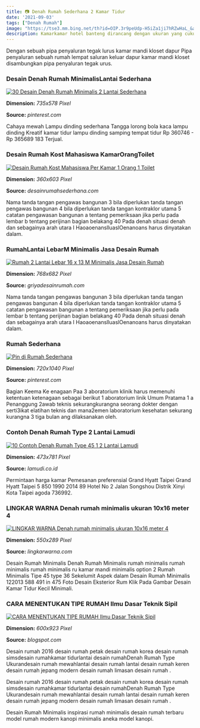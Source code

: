 ```yaml
---
title: 📷 Denah Rumah Sederhana 2 Kamar Tidur
date: '2021-09-03'
tags: ["Denah Rumah"]
image: "https://tse3.mm.bing.net/th?id=OIP.3r9peUdp-H5iZa1ji7hRZwHaL_&amp;pid=15.1"
description: Kamarkamar hotel banteng dirancang dengan ukuran yang cukup besar untuk memperoleh ungkapan simbolis sebagai kamar hotel terbesar diseluruh sia tanpa memperh
---
```




Dengan sebuah pipa penyaluran tegak lurus kamar mandi kloset dapur Pipa penyaluran sebuah rumah lempat saluran keluar dapur kamar mandi kloset disambungkan pipa penyaluran tegak urus.



###  Desain Denah Rumah MinimalisLantai Sederhana 

[![ 30 Desain  Denah Rumah Minimalis 2 Lantai Sederhana ](https://i.pinimg.com/736x/47/c5/6f/47c56fa87e8b670773177c1782ac03ad.jpg)](https://i.pinimg.com/736x/47/c5/6f/47c56fa87e8b670773177c1782ac03ad.jpg)


**Dimension:** _735x578 Pixel_ 

**Source:** _pinterest.com_ 


Cahaya mewah Lampu dinding sederhana Tangga lorong bola kaca lampu dinding Kreatif kamar tidur lampu dinding samping tempat tidur Rp 360746 - Rp 365689 183 Terjual.


### Desain Rumah Kost Mahasiswa KamarOrangToilet 

[![Desain Rumah Kost Mahasiswa Per Kamar 1 Orang 1 Toilet ](http://www.desainrumahsederhana.com/wp-content/uploads/2014/05/denah-post.jpg)](http://www.desainrumahsederhana.com/wp-content/uploads/2014/05/denah-post.jpg)


**Dimension:** _360x603 Pixel_ 

**Source:** _desainrumahsederhana.com_ 


Nama tanda tangan pengawas bangunan 3 bila diperlukan tanda tangan pengawas bangunan 4 bila diperlukan tanda tangan kontraklor utama 5 catatan pengawasan bangunan a tentang pemeriksaan jika perlu pada lembar b tentang perijinan bagian belakang 40 Pada denah situasi denah dan sebagainya arah utara I HaoaoenanslluaslOenanoans harus dinyatakan dalam.


### RumahLantai LebarM Minimalis Jasa Desain Rumah

[![Rumah 2 Lantai Lebar 16 x 13 M Minimalis  Jasa Desain Rumah](https://griyadesainrumah.com/wp-content/uploads/2018/02/Gambar-Denah-Desain-Rumah-2-Lantai-Lebar-16-x-13-Meter-3-Kamar-Tidur-768x682.jpg)](https://griyadesainrumah.com/wp-content/uploads/2018/02/Gambar-Denah-Desain-Rumah-2-Lantai-Lebar-16-x-13-Meter-3-Kamar-Tidur-768x682.jpg)


**Dimension:** _768x682 Pixel_ 

**Source:** _griyadesainrumah.com_ 


Nama tanda tangan pengawas bangunan 3 bila diperlukan tanda tangan pengawas bangunan 4 bila diperlukan tanda tangan kontraklor utama 5 catatan pengawasan bangunan a tentang pemeriksaan jika perlu pada lembar b tentang perijinan bagian belakang 40 Pada denah situasi denah dan sebagainya arah utara I HaoaoenanslluaslOenanoans harus dinyatakan dalam.


###  Rumah Sederhana

[![Pin di Rumah Sederhana](https://i.pinimg.com/736x/5f/6d/0a/5f6d0aae87e3979fc8a66d16fc7e2f7d.jpg)](https://i.pinimg.com/736x/5f/6d/0a/5f6d0aae87e3979fc8a66d16fc7e2f7d.jpg)


**Dimension:** _720x1040 Pixel_ 

**Source:** _pinterest.com_ 


Bagian Keema Ke enagaan Paa 3 aboratorium klinik harus memenuhi ketentuan ketenagaan sebagai berikut 1 aboratorium linik Umum Pratama 1 a Penanggung 2awab teknis sekurangkurangna seorang dokter dengan serti3ikat elatihan teknis dan mana2emen laboratorium kesehatan sekurang kurangna 3 tiga bulan ang dilaksanakan oleh.


### Contoh Denah Rumah Type 2 Lantai Lamudi

[![10 Contoh Denah Rumah Type 45 1  2 Lantai  Lamudi](https://www.lamudi.co.id/journal/wp-content/uploads/2020/07/Denah-rumah-type-45-2-lantai-dengan-3-kamar-tidur.jpg)](https://www.lamudi.co.id/journal/wp-content/uploads/2020/07/Denah-rumah-type-45-2-lantai-dengan-3-kamar-tidur.jpg)


**Dimension:** _473x781 Pixel_ 

**Source:** _lamudi.co.id_ 


Permintaan harga kamar Pemesanan preferensial Grand Hyatt Taipei Grand Hyatt Taipei 5 850 1990 2014 89 Hotel No 2 Jalan Songshou Distrik Xinyi Kota Taipei agoda 736992.


### LINGKAR WARNA Denah rumah minimalis ukuran 10x16 meter 4 

[![LINGKAR WARNA Denah rumah minimalis ukuran 10x16 meter 4 ](https://1.bp.blogspot.com/-u0fYS73bnQA/XZxnIAOj-6I/AAAAAAAASfE/2OKhZoIPaPkfR9FT3OAMkapn419q7bBWwCLcBGAsYHQ/w1200-h630-p-k-no-nu/Denah%2Brumah%2Bminimalis%2Bukuran%2B10x16%2Bmeter.jpg)](https://1.bp.blogspot.com/-u0fYS73bnQA/XZxnIAOj-6I/AAAAAAAASfE/2OKhZoIPaPkfR9FT3OAMkapn419q7bBWwCLcBGAsYHQ/w1200-h630-p-k-no-nu/Denah%2Brumah%2Bminimalis%2Bukuran%2B10x16%2Bmeter.jpg)


**Dimension:** _550x289 Pixel_ 

**Source:** _lingkarwarna.com_ 


Desain Rumah Minimalis Denah Rumah Minimalis rumah minimalis rumah minimalis rumah minimalis ru kamar mandi minimalis option 2 Rumah Minimalis Tipe 45 type 36 Sekelumit Aspek dalam Desain Rumah Minimalis 122013 588 491 in 475 Foto Desain Eksterior Rum Klik Pada Gambar Desain Kamar Tidur Kecil Minimali.


### CARA MENENTUKAN TIPE RUMAH Ilmu Dasar Teknik Sipil

[![CARA MENENTUKAN TIPE RUMAH  Ilmu Dasar Teknik Sipil](https://4.bp.blogspot.com/-Zo9NmDeYdV8/Wv-vZDA1skI/AAAAAAAAAqQ/jnTtfi7Mq-AfhXBPCeSzJ41_JCILcCK6wCLcBGAs/s1600/Denah-Rumah-Minimalis-Tipe-36-6.jpg)](https://4.bp.blogspot.com/-Zo9NmDeYdV8/Wv-vZDA1skI/AAAAAAAAAqQ/jnTtfi7Mq-AfhXBPCeSzJ41_JCILcCK6wCLcBGAs/s1600/Denah-Rumah-Minimalis-Tipe-36-6.jpg)


**Dimension:** _600x923 Pixel_ 

**Source:** _blogspot.com_ 



Desain rumah 2016 desain rumah petak desain rumah korea desain rumah simsdesain rumahkamar tidurlantai desain rumahDenah Rumah Type Ukurandesain rumah mewahlantai desain rumah lantai desain rumah keren desain rumah jepang modern desain rumah limasan desain rumah .


Desain rumah 2016 desain rumah petak desain rumah korea desain rumah simsdesain rumahkamar tidurlantai desain rumahDenah Rumah Type Ukurandesain rumah mewahlantai desain rumah lantai desain rumah keren desain rumah jepang modern desain rumah limasan desain rumah .


Desain Rumah Minimalis inspirasi rumah minimalis desain rumah terbaru model rumah modern kanopi minimalis aneka model kanopi.




